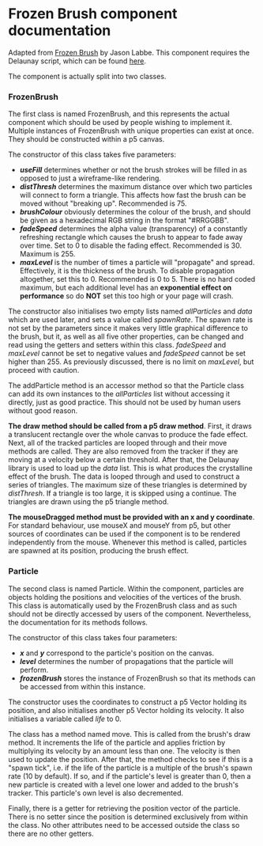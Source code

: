 # Frozen Brush component documentation

Adapted from [Frozen Brush](https://www.openprocessing.org/sketch/413567) by Jason Labbe. This component requires the Delaunay script, which can be found [here](https://cdn.rawgit.com/ironwallaby/delaunay/master/delaunay.js).

The component is actually split into two classes.

### FrozenBrush

The first class is named FrozenBrush, and this represents the actual component which should be used by people wishing to implement it. Multiple instances of FrozenBrush with unique properties can exist at once. They should be constructed within a p5 canvas.

The constructor of this class takes five parameters:

* **_useFill_** determines whether or not the brush strokes will be filled in as opposed to just a wireframe-like rendering.
* **_distThresh_** determines the maximum distance over which two particles will connect to form a triangle. This affects how fast the brush can be moved without "breaking up". Recommended is 75.
* **_brushColour_** obviously determines the colour of the brush, and should be given as a hexadecimal RGB string in the format "#RRGGBB".
* **_fadeSpeed_** determines the alpha value (transparency) of a constantly refreshing rectangle which causes the brush to appear to fade away over time. Set to 0 to disable the fading effect. Recommended is 30. Maximum is 255.
* **_maxLevel_** is the number of times a particle will "propagate" and spread. Effectively, it is the thickness of the brush. To disable propagation altogether, set this to 0. Recommended is 0 to 5. There is no hard coded maximum, but each additional level has an **exponential effect on performance** so do **NOT** set this too high or your page will crash.

The constructor also initialises two empty lists named *allParticles* and *data* which are used later, and sets a value called *spawnRate*. The spawn rate is not set by the parameters since it makes very little graphical difference to the brush, but it, as well as all five other properties, can be changed and read using the getters and setters within this class. *fadeSpeed* and *maxLevel* cannot be set to negative values and *fadeSpeed* cannot be set higher than 255. As previously discussed, there is no limit on *maxLevel*, but proceed with caution.

The addParticle method is an accessor method so that the Particle class can add its own instances to the *allParticles* list without accessing it directly, just as good practice. This should not be used by human users without good reason.

**The draw method should be called from a p5 draw method**. First, it draws a translucent rectangle over the whole canvas to produce the fade effect. Next, all of the tracked particles are looped through and their move methods are called. They are also removed from the tracker if they are moving at a velocity below a certain threshold. After that, the Delaunay library is used to load up the *data* list. This is what produces the crystalline effect of the brush. The data is looped through and used to construct a series of triangles. The maximum size of these triangles is determined by *distThresh*. If a triangle is too large, it is skipped using a continue. The triangles are drawn using the p5 triangle method.

**The mouseDragged method must be provided with an x and y coordinate**. For standard behaviour, use mouseX and mouseY from p5, but other sources of coordinates can be used if the component is to be rendered independently from the mouse. Whenever this method is called, particles are spawned at its position, producing the brush effect.

### Particle

The second class is named Particle. Within the component, particles are objects holding the positions and velocities of the vertices of the brush. This class is automatically used by the FrozenBrush class and as such should not be directly accessed by users of the component. Nevertheless, the documentation for its methods follows.

The constructor of this class takes four parameters:

* **_x_** and **_y_** correspond to the particle's position on the canvas.
* **_level_** determines the number of propagations that the particle will perform.
* **_frozenBrush_** stores the instance of FrozenBrush so that its methods can be accessed from within this instance.

The constructor uses the coordinates to construct a p5 Vector holding its position, and also initialises another p5 Vector holding its velocity. It also initialises a variable called *life* to 0.

The class has a method named move. This is called from the brush's draw method. It increments the life of the particle and applies friction by multiplying its velocity by an amount less than one. The velocity is then used to update the position. After that, the method checks to see if this is a "spawn tick", i.e. if the life of the particle is a multiple of the brush's spawn rate (10 by default). If so, and if the particle's level is greater than 0, then a new particle is created with a level one lower and added to the brush's tracker. This particle's own level is also decremented.

Finally, there is a getter for retrieving the position vector of the particle. There is no setter since the position is determined exclusively from within the class. No other attributes need to be accessed outside the class so there are no other getters.